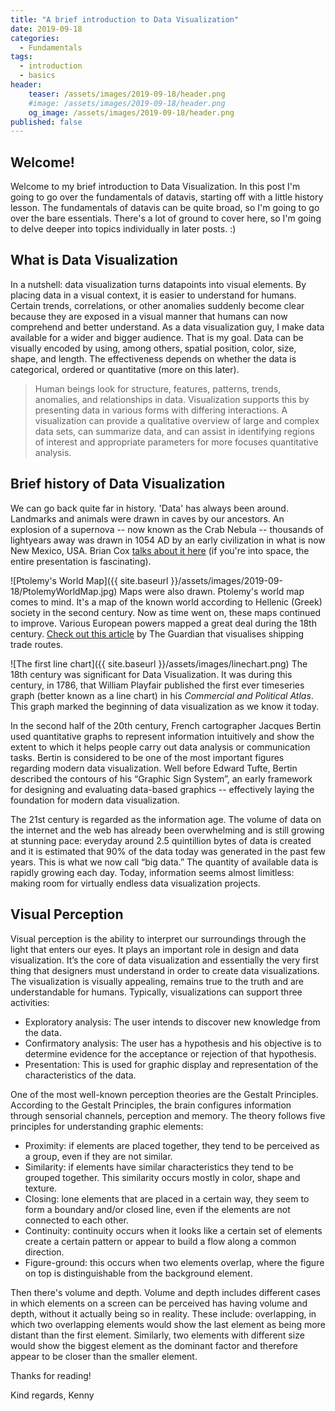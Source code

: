 ```yaml
---
title: "A brief introduction to Data Visualization"
date: 2019-09-18
categories:
  - Fundamentals
tags:
  - introduction
  - basics
header:
    teaser: /assets/images/2019-09-18/header.png
    #image: /assets/images/2019-09-18/header.png
    og_image: /assets/images/2019-09-18/header.png
published: false
---
```


## Welcome!
Welcome to my brief introduction to Data Visualization. In this post I'm going to go over the fundamentals of datavis, starting off with a little history lesson. The fundamentals of datavis can be quite broad, so I'm going to go over the bare essentials. There's a lot of ground to cover here, so I'm going to delve deeper into topics individually in later posts. :)

## What is Data Visualization
In a nutshell: data visualization turns datapoints into visual elements. By placing data in a visual context, it is easier to understand for humans. Certain trends, correlations, or other anomalies suddenly become clear because they are exposed in a visual manner that humans can now comprehend and better understand. As a data visualization guy, I make data available for a wider and bigger audience. That is my goal. Data can be visually encoded by using, among others, spatial position, color, size, shape, and length. The effectiveness depends on whether the data is categorical, ordered or quantitative (more on this later).

> Human beings look for structure, features, patterns, trends, anomalies, and relationships in data. Visualization supports this by presenting data in various forms with differing interactions. A visualization can provide a qualitative overview of large and complex data sets, can summarize data, and can assist in identifying regions of interest and appropriate parameters for more focuses quantitative analysis. 

## Brief history of Data Visualization
We can go back quite far in history. 'Data' has always been around. Landmarks and animals were drawn in caves by our ancestors. An explosion of a supernova -- now known as the Crab Nebula -- thousands of lightyears away was drawn in 1054 AD by an early civilization in what is now New Mexico, USA. Brian Cox [talks about it here](https://youtu.be/6u9YmpCg9bY?t=1020) (if you're into space, the entire presentation is fascinating). 

![Ptolemy's World Map]({{ site.baseurl }}/assets/images/2019-09-18/PtolemyWorldMap.jpg)
Maps were also drawn. Ptolemy's world map comes to mind. It's a map of the known world according to Hellenic (Greek) society in the second century. Now as time went on, these maps continued to improve. Various European powers mapped a great deal during the 18th century. [Check out this article](https://www.theguardian.com/news/datablog/2012/apr/13/shipping-routes-history-map) by The Guardian that visualises shipping trade routes.

![The first line chart]({{ site.baseurl }}/assets/images/linechart.png)
The 18th century was significant for Data Visualization. It was during this century, in 1786, that William Playfair published the first ever timeseries graph (better known as a line chart) in his *Commercial and Political Atlas*. This graph marked the beginning of data visualization as we know it today.

In the second half of the 20th century, French cartographer Jacques Bertin used quantitative graphs to represent information intuitively and show the extent to which it helps people carry out data analysis or communication tasks. Bertin is considered to be one of the most important figures regarding modern data visualization. Well before Edward Tufte, Bertin described the contours of his “Graphic Sign System”, an early framework for designing and evaluating data-based graphics -- effectively laying the foundation for modern data visualization.

The 21st century is regarded as the information age. The volume of data on the internet and the web has already been overwhelming and is still growing at stunning pace: everyday around 2.5 quintillion bytes of data is created and it is estimated that 90% of the data today was generated in the past few years.  This is what we now call “big data.” The quantity of available data is rapidly growing each day. Today, information seems almost limitless: making room for virtually endless data visualization projects.

## Visual Perception

Visual perception is the ability to interpret our surroundings through the light that enters our eyes. It plays an important role in design and data visualization. It’s the core of data visualization and essentially the very first thing that designers must understand in order to create data visualizations. The visualization is visually appealing, remains true to the truth and are understandable for humans. Typically, visualizations can support three activities:

* Exploratory analysis: The user intends to discover new knowledge from the data.
* Confirmatory analysis:  The user has a hypothesis and his objective is to determine evidence for the acceptance or rejection of that hypothesis.
* Presentation: This is used for graphic display and representation of the characteristics of the data. 

One of the most well-known perception theories are the Gestalt Principles. According to the Gestalt Principles, the brain configures information through sensorial channels, perception and memory. The theory follows five principles for understanding graphic elements:

* Proximity: if elements are placed together, they tend to be perceived as a group, even if they are not similar.
* Similarity: if elements have similar characteristics they tend to be grouped together. This similarity occurs mostly in color, shape and texture.
* Closing: lone elements that are placed in a certain way, they seem to form a boundary and/or closed line, even if the elements are not connected to each other.
* Continuity: continuity occurs when it looks like a certain set of elements create a certain pattern or appear to build a flow along a common direction.
* Figure-ground: this occurs when two elements overlap, where the figure on top is distinguishable from the background element.

Then there's volume and depth. Volume and depth includes different cases in which elements on a screen can be perceived has having volume and depth, without it actually being so in reality. These include: overlapping, in which two overlapping elements would show the last element as being more distant than the first element. Similarly, two elements with different size would show the biggest element as the dominant factor and therefore appear to be closer than the smaller element. 






Thanks for reading!

Kind regards,
Kenny